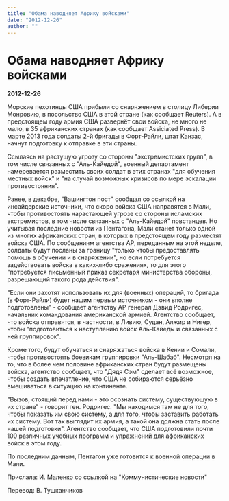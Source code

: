 ```yaml
---
title: "Обама наводняет Африку войсками"
date: "2012-12-26"
author: ""
---
```


# Обама наводняет Африку войсками

**2012-12-26** 

Морские пехотинцы США прибыли со снаряжением в столицу Либерии Монровию, в посольство США в этой стране (как сообщает Reuters). А в предстоящем году армия США развернёт свои войска, не много не мало, в 35 африканских странах (как сообщает Assiciated Press). В марте 2013 года солдаты 2-й бригады в Форт-Райли, штат Канзас, начнут подготовку к отправке в эти страны.

Ссылаясь на растущую угрозу со стороны "экстремистских групп", в том числе связанных с "Аль-Кайедой", военный департамент намеревается разместить своих солдат в этих странах "для обучения местных войск" и "на случай возможных кризисов по мере эскалации противостояния".

Ранее, в декабре, "Вашингтон пост" сообщал со ссылкой на инсайдерские источники, что скоро войска США направятся в Мали, чтобы противостоять нарастающей угрозе со стороны исламских экстремистов, в том числе связанных с "Аль-Кайедой" повстанцев. Но учитывая последние новости из Пентагона, Мали станет только одной из многих африканских стран, в которых в предстоящем году разместят войска США. По сообщениям агентства AP, переданным на этой неделе, солдаты будут посланы за границу "только чтобы предоставлять помощь в обучении и в снаряжении", но если потребуется задействовать войска в каких-либо сражениях, то для этого "потребуется письменный приказ секретаря министерства обороны, разрешающий такого рода действия".

"Если они захотят использовать их для (военных) операций, то бригада (в Форт-Райли) будет нашим первым источником - они вполне подготовлены" - сообщает агентству AP генерал Дэвид Родригес, начальник командования американской армией. Агентство сообщает, что войска отправятся, в частности, в Ливию, Судан, Алжир и Нигер, чтобы "подготовиться к наступлению войск Аль-Кайеды и связанных с ней группировок".

Кроме того, будут обучаться и снаряжаться войска в Кении и Сомали, чтобы противостоять боевикам группировки "Аль-Шабаб". Несмотря на то, что в более чем половине африканских стран будут размещены войска, агентство сообщает, что "Дядя Сэм" сделает всё возможное, чтобы создать впечатление, что США не собираются серьёзно вмешиваться в ситуацию на континенте.

"Вызов, стоящий перед нами - это осознать систему, существующую в их стране" - говорит ген. Родригес. "Мы находимся там не для того, чтобы показать им свою систему, а для того, чтобы заставить работать их систему. Вот так выглядит их армия, а такой она должна стать после нашей подготовки". Агентство сообщает, что США подготовили почти 100 различных учебных программ и упражнений для африканских войск в этом году.

По последним данным, Пентагон уже готовится к военной операции в Мали.

Прислала: И. Маленко со ссылкой на "Коммунистические новости"

Перевод: В. Тушканчиков